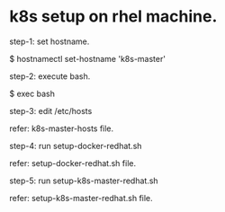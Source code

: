 # k8s setup on rhel machine.


step-1: set hostname.

$ hostnamectl set-hostname 'k8s-master'


step-2: execute bash.

$ exec bash


step-3: edit /etc/hosts

refer: k8s-master-hosts file.


step-4: run setup-docker-redhat.sh

refer: setup-docker-redhat.sh file.


step-5: run setup-k8s-master-redhat.sh

refer: setup-k8s-master-redhat.sh file.
